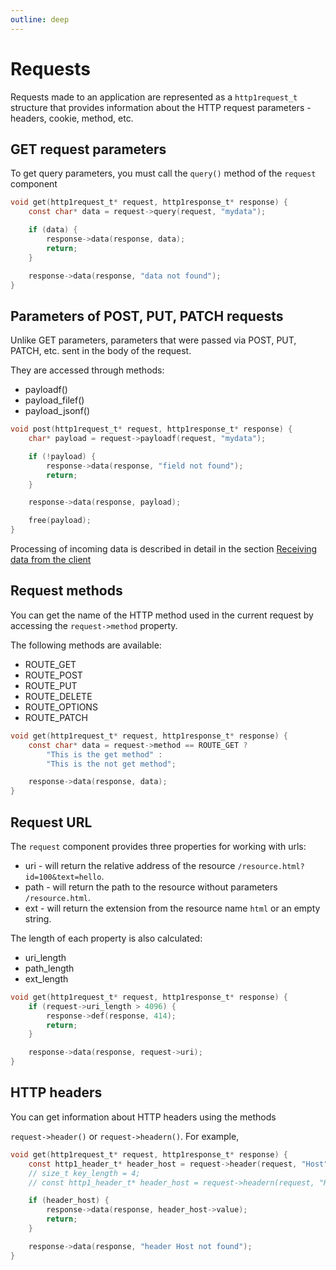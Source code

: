 ```yaml
---
outline: deep
---
```


# Requests

Requests made to an application are represented as a `http1request_t` structure that provides information about the HTTP request parameters - headers, cookie, method, etc.

## GET request parameters

To get query parameters, you must call the `query()` method of the `request` component

```C
void get(http1request_t* request, http1response_t* response) {
    const char* data = request->query(request, "mydata");

    if (data) {
        response->data(response, data);
        return;
    }

    response->data(response, "data not found");
}
```

## Parameters of POST, PUT, PATCH requests

Unlike GET parameters, parameters that were passed via POST, PUT, PATCH, etc. sent in the body of the request.

They are accessed through methods:

* payloadf()
* payload_filef()
* payload_jsonf()

```C
void post(http1request_t* request, http1response_t* response) {
    char* payload = request->payloadf(request, "mydata");

    if (!payload) {
        response->data(response, "field not found");
        return;
    }

    response->data(response, payload);

    free(payload);
}
```

Processing of incoming data is described in detail in the section [Receiving data from the client](/payload)

## Request methods

You can get the name of the HTTP method used in the current request by accessing the `request->method` property.

The following methods are available:

* ROUTE_GET
* ROUTE_POST
* ROUTE_PUT
* ROUTE_DELETE
* ROUTE_OPTIONS
* ROUTE_PATCH

```C
void get(http1request_t* request, http1response_t* response) {
    const char* data = request->method == ROUTE_GET ?
        "This is the get method" :
        "This is the not get method";

    response->data(response, data);
}
```

## Request URL

The `request` component provides three properties for working with urls:

* uri - will return the relative address of the resource `/resource.html?id=100&text=hello`.
* path - will return the path to the resource without parameters `/resource.html`.
* ext - will return the extension from the resource name `html` or an empty string.

The length of each property is also calculated:

* uri_length
* path_length
* ext_length

```C
void get(http1request_t* request, http1response_t* response) {
    if (request->uri_length > 4096) {
        response->def(response, 414);
        return;
    }

    response->data(response, request->uri);
}
```

## HTTP headers

You can get information about HTTP headers using the methods

`request->header()` or `request->headern()`. For example,

```C
void get(http1request_t* request, http1response_t* response) {
    const http1_header_t* header_host = request->header(request, "Host");
    // size_t key_length = 4;
    // const http1_header_t* header_host = request->headern(request, "Host", key_length);

    if (header_host) {
        response->data(response, header_host->value);
        return;
    }

    response->data(response, "header Host not found");
}
```

